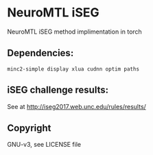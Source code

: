 # NeuroMTL iSEG
NeuroMTL iSEG method implimentation in torch

## Dependencies:
`minc2-simple display xlua cudnn optim paths`

## iSEG challenge results:
See at http://iseg2017.web.unc.edu/rules/results/

## Copyright
GNU-v3, see LICENSE file

